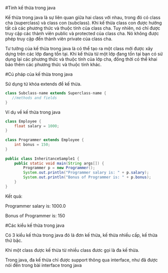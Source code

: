 #Tính kế thừa trong java

Kế thừa trong java là sự liên quan giữa hai class với nhau, trong đó có class cha (superclass) và class con (subclass). Khi kế thừa class con được hưởng tất cả các phương thức và thuộc tính của class cha. Tuy nhiên, nó chỉ được truy cập các thành viên public và protected của class cha. Nó không được phép truy cập đến thành viên private của class cha.

Tư tưởng của kế thừa trong java là có thể tạo ra một class mới được xây dựng trên các lớp đang tồn tại. Khi kế thừa từ một lớp đang tồn tại bạn có sử dụng lại các phương thức và thuộc tính của lớp cha, đồng thời có thể khai báo thêm các phương thức và thuộc tính khác.

#Cú pháp của kế thừa trong java

Sử dụng từ khóa extends để kế thừa.

```java
class Subclass-name extends Superclass-name {  
   //methods and fields
} 
```

Ví dụ về kế thừa trong java

```java
class Employee {
    float salary = 1000;
}
 
class Programmer extends Employee {
    int bonus = 150;
}
 
public class InheritanceSample1 {
    public static void main(String args[]) {
        Programmer p = new Programmer();
        System.out.println("Programmer salary is: " + p.salary);
        System.out.println("Bonus of Programmer is: " + p.bonus);
    }
}
```

Kết quả:

Programmer salary is: 1000.0

Bonus of Programmer is: 150

#Các kiểu kế thừa trong java

Có 3 kiểu kế thừa trong java đó là đơn kế thừa, kế thừa nhiều cấp, kế thừa thứ bậc.

Khi một class được kế thừa từ nhiều class đươc gọi là đa kế thừa.

Trong java, đa kế thừa chỉ được support thông qua interface, như đã được nói đến trong bài interface trong java